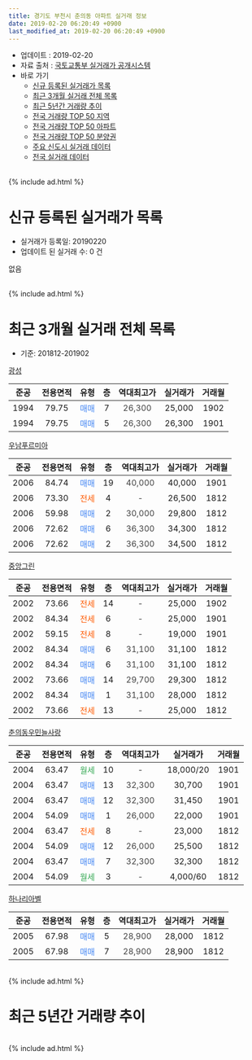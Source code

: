 ```yaml
---
title: 경기도 부천시 춘의동 아파트 실거래 정보
date: 2019-02-20 06:20:49 +0900
last_modified_at: 2019-02-20 06:20:49 +0900
---
```


* 업데이트 : 2019-02-20
* 자료 출처 : [국토교통부 실거래가 공개시스템](http://rt.molit.go.kr)
* 바로 가기
    * [신규 등록된 실거래가 목록](#신규-등록된-실거래가-목록)
    * [최근 3개월 실거래 전체 목록](#최근-3개월-실거래-전체-목록)
    * [최근 5년간 거래량 추이](#최근-5년간-거래량-추이)
    * [전국 거래량 TOP 50 지역](https://inasie.github.io/apt-trade-info/최근-3개월-전국에서-가장-거래가-많이-발생한-지역)
    * [전국 거래량 TOP 50 아파트](https://inasie.github.io/apt-trade-info/최근-3개월-전국에서-가장-거래가-많이-발생한-아파트)
    * [전국 거래량 TOP 50 분양권](https://inasie.github.io/apt-trade-info/최근-3개월-전국에서-가장-거래가-많이-발생한-분양권)
    * [주요 신도시 실거래 데이터](https://inasie.github.io/apt-trade-info/주요-신도시)
    * [전국 실거래 데이터](https://inasie.github.io/apt-trade-info/전국)
<br>
{% include ad.html %}
<br>

# 신규 등록된 실거래가 목록
* 실거래가 등록일: 20190220
* 업데이트 된 실거래 수: 0 건

없음

<br>
{% include ad.html %}
<br>

# 최근 3개월 실거래 전체 목록
* 기준: 201812-201902


[광성](https://search.naver.com/search.naver?query=%EA%B2%BD%EA%B8%B0%EB%8F%84+%EB%B6%80%EC%B2%9C%EC%8B%9C+%EC%B6%98%EC%9D%98%EB%8F%99+%EA%B4%91%EC%84%B1)

|준공|전용면적|유형|층|역대최고가|실거래가|거래월|
|:---:|:---:|:---:|:---:|:---:|:---:|:---:|
|1994|79.75|<span style="color:#4285f3">매매</span>|7|<span style="color:#444444">26,300</span>|25,000|1902|
|1994|79.75|<span style="color:#4285f3">매매</span>|5|<span style="color:#444444">26,300</span>|26,300|1901|

[우남푸르미아](https://search.naver.com/search.naver?query=%EA%B2%BD%EA%B8%B0%EB%8F%84+%EB%B6%80%EC%B2%9C%EC%8B%9C+%EC%B6%98%EC%9D%98%EB%8F%99+%EC%9A%B0%EB%82%A8%ED%91%B8%EB%A5%B4%EB%AF%B8%EC%95%84)

|준공|전용면적|유형|층|역대최고가|실거래가|거래월|
|:---:|:---:|:---:|:---:|:---:|:---:|:---:|
|2006|84.74|<span style="color:#4285f3">매매</span>|19|<span style="color:#444444">40,000</span>|40,000|1901|
|2006|73.30|<span style="color:#ff5a00">전세</span>|4|<span style="color:#444444">-</span>|26,500|1812|
|2006|59.98|<span style="color:#4285f3">매매</span>|2|<span style="color:#444444">30,000</span>|29,800|1812|
|2006|72.62|<span style="color:#4285f3">매매</span>|6|<span style="color:#444444">36,300</span>|34,300|1812|
|2006|72.62|<span style="color:#4285f3">매매</span>|2|<span style="color:#444444">36,300</span>|34,500|1812|

[중앙그린](https://search.naver.com/search.naver?query=%EA%B2%BD%EA%B8%B0%EB%8F%84+%EB%B6%80%EC%B2%9C%EC%8B%9C+%EC%B6%98%EC%9D%98%EB%8F%99+%EC%A4%91%EC%95%99%EA%B7%B8%EB%A6%B0)

|준공|전용면적|유형|층|역대최고가|실거래가|거래월|
|:---:|:---:|:---:|:---:|:---:|:---:|:---:|
|2002|73.66|<span style="color:#ff5a00">전세</span>|14|<span style="color:#444444">-</span>|25,000|1902|
|2002|84.34|<span style="color:#ff5a00">전세</span>|6|<span style="color:#444444">-</span>|25,000|1901|
|2002|59.15|<span style="color:#ff5a00">전세</span>|8|<span style="color:#444444">-</span>|19,000|1901|
|2002|84.34|<span style="color:#4285f3">매매</span>|6|<span style="color:#444444">31,100</span>|31,100|1812|
|2002|84.34|<span style="color:#4285f3">매매</span>|6|<span style="color:#444444">31,100</span>|31,100|1812|
|2002|73.66|<span style="color:#4285f3">매매</span>|14|<span style="color:#444444">29,700</span>|29,300|1812|
|2002|84.34|<span style="color:#4285f3">매매</span>|1|<span style="color:#444444">31,100</span>|28,000|1812|
|2002|73.66|<span style="color:#ff5a00">전세</span>|13|<span style="color:#444444">-</span>|25,000|1812|

[춘의동우민늘사랑](https://search.naver.com/search.naver?query=%EA%B2%BD%EA%B8%B0%EB%8F%84+%EB%B6%80%EC%B2%9C%EC%8B%9C+%EC%B6%98%EC%9D%98%EB%8F%99+%EC%B6%98%EC%9D%98%EB%8F%99%EC%9A%B0%EB%AF%BC%EB%8A%98%EC%82%AC%EB%9E%91)

|준공|전용면적|유형|층|역대최고가|실거래가|거래월|
|:---:|:---:|:---:|:---:|:---:|:---:|:---:|
|2004|63.47|<span style="color:#34a853">월세</span>|10|<span style="color:#444444">-</span>|18,000/20|1901|
|2004|63.47|<span style="color:#4285f3">매매</span>|13|<span style="color:#444444">32,300</span>|30,700|1901|
|2004|63.47|<span style="color:#4285f3">매매</span>|12|<span style="color:#444444">32,300</span>|31,450|1901|
|2004|54.09|<span style="color:#4285f3">매매</span>|1|<span style="color:#444444">26,000</span>|22,000|1901|
|2004|63.47|<span style="color:#ff5a00">전세</span>|8|<span style="color:#444444">-</span>|23,000|1812|
|2004|54.09|<span style="color:#4285f3">매매</span>|12|<span style="color:#444444">26,000</span>|25,500|1812|
|2004|63.47|<span style="color:#4285f3">매매</span>|7|<span style="color:#444444">32,300</span>|32,300|1812|
|2004|54.09|<span style="color:#34a853">월세</span>|3|<span style="color:#444444">-</span>|4,000/60|1812|

[하나리아벨](https://search.naver.com/search.naver?query=%EA%B2%BD%EA%B8%B0%EB%8F%84+%EB%B6%80%EC%B2%9C%EC%8B%9C+%EC%B6%98%EC%9D%98%EB%8F%99+%ED%95%98%EB%82%98%EB%A6%AC%EC%95%84%EB%B2%A8)

|준공|전용면적|유형|층|역대최고가|실거래가|거래월|
|:---:|:---:|:---:|:---:|:---:|:---:|:---:|
|2005|67.98|<span style="color:#4285f3">매매</span>|5|<span style="color:#444444">28,900</span>|28,000|1812|
|2005|67.98|<span style="color:#4285f3">매매</span>|7|<span style="color:#444444">28,900</span>|28,900|1812|


<br>
{% include ad.html %}
<br>

# 최근 5년간 거래량 추이


<div style="width:100%;">
    <canvas id="deal_progress" height="200"></canvas>
</div>

<script>
new Chart(document.getElementById("deal_progress"), {
    type: 'line',
    data: {
        labels: ['201402','201403','201404','201405','201406','201407','201408','201409','201410','201411','201412','201501','201502','201503','201504','201505','201506','201507','201508','201509','201510','201511','201512','201601','201602','201603','201604','201605','201606','201607','201608','201609','201610','201611','201612','201701','201702','201703','201704','201705','201706','201707','201708','201709','201710','201711','201712','201801','201802','201803','201804','201805','201806','201807','201808','201809','201810','201811','201812','201901','201902'],
        datasets: [{
            label: '매매',
            pointRadius: 1,
            data: [10, 9, 9, 2, 2, 9, 5, 7, 8, 6, 3, 6, 12, 8, 13, 7, 14, 11, 9, 12, 9, 3, 3, 9, 6, 9, 6, 13, 10, 8, 9, 7, 12, 4, 5, 4, 7, 11, 4, 2, 9, 9, 7, 5, 5, 4, 3, 6, 8, 7, 9, 7, 4, 4, 4, 9, 1, 5, 11, 5, 1],
            borderColor: "rgba(255, 201, 14, 1)",
            backgroundColor: "rgba(255, 201, 14, 0.5)",
            fill: false,
            lineTension: 0
        },{
            label: '전월세',
            pointRadius: 1,
            data: [12, 9, 9, 11, 7, 3, 3, 4, 7, 3, 7, 4, 4, 5, 6, 8, 1, 3, 5, 5, 4, 6, 4, 3, 1, 4, 5, 5, 1, 4, 9, 4, 3, 9, 7, 5, 5, 3, 2, 4, 3, 4, 7, 3, 5, 4, 6, 2, 2, 7, 5, 3, 1, 4, 1, 5, 2, 4, 4, 3, 1],
            borderColor: "rgba(0, 141, 185, 1)",
            backgroundColor: "rgba(0, 141, 185, 0.5)",
            fill: false,
            lineTension: 0
        }
        ]
    },
    options: {
        responsive: true,
        title: {
            display: false
        },
        tooltips: {
            mode: 'index',
            intersect: false
        },
        hover: {
            mode: 'nearest',
            intersect: true
        },
        scales: {
            xAxes: [{
                display: true,
                scaleLabel: {
                    display: true,
                    labelString: '년/월'
                }
            }],
            yAxes: [{
                display: true,
                ticks: {
                    suggestedMin: 0,
                },
                scaleLabel: {
                    display: true,
                    labelString: '실거래 수'
                }
            }]
        }
    }
});

</script>


<br>
{% include ad.html %}
<br>

